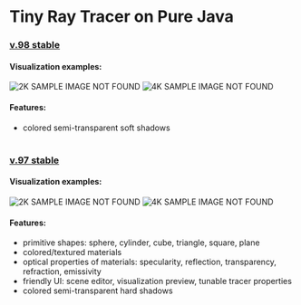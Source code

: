 # Tiny Ray Tracer on Pure Java

### [v.98 stable](https://github.com/tfiamietsh/RayTracer/commit/75b5c83f1b3f3780192e44771cacb7a0135e1026)

#### Visualization examples:
![2K SAMPLE IMAGE NOT FOUND](https://user-images.githubusercontent.com/96171479/216891957-44f1fb2a-9d36-4e55-8ce1-25a3cf8b545c.png)
![4K SAMPLE IMAGE NOT FOUND](https://user-images.githubusercontent.com/96171479/216947114-6edaef2d-85b5-48aa-9fee-ca4b0ab7fd87.png)

#### Features:
* colored semi-transparent soft shadows

#

### [v.97 stable](https://github.com/tfiamietsh/RayTracer/commit/9abe31c060dcaf54973398f51e962717a01c82b4)

#### Visualization examples:
![2K SAMPLE IMAGE NOT FOUND](https://user-images.githubusercontent.com/96171479/216946371-f7ca8b44-9162-481b-8b63-305e6891cc7c.png)
![4K SAMPLE IMAGE NOT FOUND](https://user-images.githubusercontent.com/96171479/216946682-9c921422-0c66-4885-9492-67c83872a334.png)

#### Features:
* primitive shapes: sphere, cylinder, cube, triangle, square, plane
* colored/textured materials
* optical properties of materials: specularity, reflection, transparency, refraction, emissivity
* friendly UI: scene editor, visualization preview, tunable tracer properties
* colored semi-transparent hard shadows
